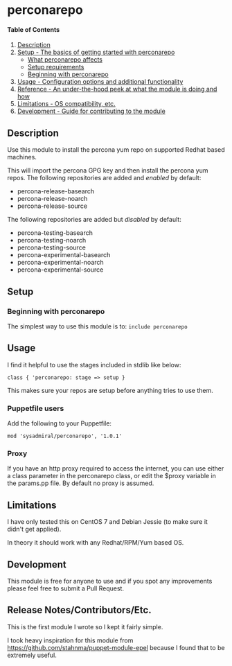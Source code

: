 # perconarepo

#### Table of Contents

1. [Description](#description)
1. [Setup - The basics of getting started with perconarepo](#setup)
    * [What perconarepo affects](#what-perconarepo-affects)
    * [Setup requirements](#setup-requirements)
    * [Beginning with perconarepo](#beginning-with-perconarepo)
1. [Usage - Configuration options and additional functionality](#usage)
1. [Reference - An under-the-hood peek at what the module is doing and how](#reference)
1. [Limitations - OS compatibility, etc.](#limitations)
1. [Development - Guide for contributing to the module](#development)

## Description

Use this module to install the percona yum repo on supported Redhat based machines.

This will import the percona GPG key and then install the percona yum repos. The following repositories are added and _enabled_ by default:

* percona-release-basearch
* percona-release-noarch
* percona-release-source

The following repositories are added but _disabled_ by default:

* percona-testing-basearch
* percona-testing-noarch
* percona-testing-source
* percona-experimental-basearch
* percona-experimental-noarch
* percona-experimental-source

## Setup

### Beginning with perconarepo

The simplest way to use this module is to: `include perconarepo`

## Usage

I find it helpful to use the stages included in stdlib like below:

```puppet
class { 'perconarepo: stage => setup }
```

This makes sure your repos are setup before anything tries to use them.

### Puppetfile users

Add the following to your Puppetfile:

```puppet
mod 'sysadmiral/perconarepo', '1.0.1'
```

### Proxy

If you have an http proxy required to access the internet, you can use either a class parameter in the perconarepo class, or edit the $proxy variable in the params.pp file. By default no proxy is assumed.

## Limitations

I have only tested this on CentOS 7 and Debian Jessie (to make sure it didn't get applied).

In theory it should work with any Redhat/RPM/Yum based OS.

## Development

This module is free for anyone to use and if you spot any improvements please feel free to submit a Pull Request.

## Release Notes/Contributors/Etc.

This is the first module I wrote so I kept it fairly simple.

I took heavy inspiration for this module from https://github.com/stahnma/puppet-module-epel because I found that to be extremely useful.
